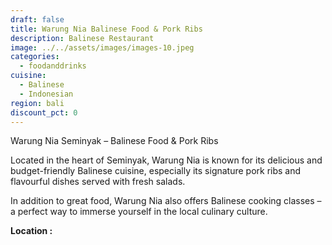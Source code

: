```yaml
---
draft: false
title: Warung Nia Balinese Food & Pork Ribs
description: Balinese Restaurant
image: ../../assets/images/images-10.jpeg
categories:
  - foodanddrinks
cuisine:
  - Balinese
  - Indonesian
region: bali
discount_pct: 0
---
```

Warung Nia Seminyak – Balinese Food & Pork Ribs

Located in the heart of Seminyak, Warung Nia is known for its delicious and budget-friendly Balinese cuisine, especially its signature pork ribs and flavourful dishes served with fresh salads.

In addition to great food, Warung Nia also offers Balinese cooking classes – a perfect way to immerse yourself in the local culinary culture.

**Location :**[](<>)
